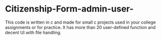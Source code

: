 # Citizenship-Form-admin-user-
This code is written in c and made for small c projects used in your college assignments or for practice. It has more than 20 user-defined function and decent UI with file handling.
